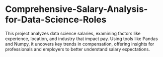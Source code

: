# Comprehensive-Salary-Analysis-for-Data-Science-Roles
This project analyzes data science salaries, examining factors like experience, location, and industry that impact pay. Using tools like Pandas and Numpy, it uncovers key trends in compensation, offering insights for professionals and employers to better understand salary expectations.

